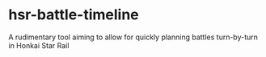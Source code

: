 # hsr-battle-timeline
A rudimentary tool aiming to allow for quickly planning battles turn-by-turn in Honkai Star Rail
